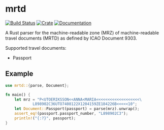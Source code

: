 # mrtd

[![Build Status](https://travis-ci.org/asmarques/mrtd.svg)](https://travis-ci.org/asmarques/mrtd)
[![Crate](https://img.shields.io/crates/v/mrtd.svg)](https://crates.io/crates/mrtd)
[![Documentation](https://docs.rs/mrtd/badge.svg)](https://docs.rs/mrtd)

A Rust parser for the machine-readable zone (MRZ) of machine-readable travel documents (MRTD) as defined by ICAO Document 9303.

Supported travel documents:

- Passport

## Example

```rust
use mrtd::{parse, Document};

fn main() {
    let mrz = "P<UTOERIKSSON<<ANNA<MARIA<<<<<<<<<<<<<<<<<<<\
            L898902C36UTO7408122X1204159ZE184226B<<<<<10";
    let Document::Passport(passport) = parse(mrz).unwrap();
    assert_eq!(passport.passport_number, "L898902C3");
    println!("{:?}", passport);
}
```
